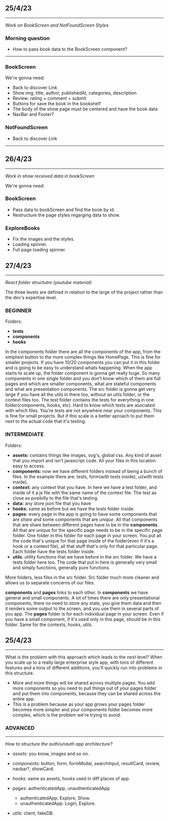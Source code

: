 ## 25/4/23
<hr/>

_Work on BookScreen and NotFoundScreen Styles_

### Morning question

- How to pass book data to the BookScreen component?
<hr/>

### BookScreen

We're gonna need: 
- Back to discover Link
- Show img, title, author, publishedAt, categories, description
- Review: rating + comment + submit
- Buttons for save the book in the bookshelf
- The body of the show page must be centered and have the book data
- NavBar and Footer?

### NotFoundScreen

- Back to discover Link

<hr/>

## 26/4/23

<hr/>

_Work in show received data in bookScreen_

We're gonna need:

### BookScreen
- Pass data to bookScreen and find the book by id.
- Restructure the page styles regarging data to show.

### ExploreBooks
- Fix the images and the styles.
- Loading spinner.
- Full page loading spinner.

## 27/4/23
<hr/>

_React folder structutre (youtube material)_

The three levels are defined in relation to the large of the project rather than the dev's expertise level. 

### BEGINNER

Folders: 
- __tests__
- __components__ 
- __hooks__

In the components folder there are all the components of the app, from the simpliest button to the more complex things like HomePage. This is fine for smaller projects. If you have 10/20 components you can put it in this folder and is going to be easy to understand whats happening.
When the app starts to scale up, the folder component is gonna get really huge. So many components in one single folder and you don't know which of them are full pages and which are smaller components, what are stateful components and what are presentation components.
The src folder is gonna get very large if you have all the utils in there too, without an utils folder, or the context files too.
The test folder contains the tests for everything in one folder(components, hooks, etc). Hard to know which tests are asociated with which files. You're tests are not anywhere near your components. This is fine for small projects. But if this scale is a better aproach to put them next to the actual code that it's testing.

### INTERMEDIATE

Folders:
- __assets:__ contains things like images, svg's, global css. Any kind of asset that you import and isn't javascript code. All your files in this location easy to access.
- __components:__ now we have different folders instead of being a bunch of files. In the example there are: tests, form(with tests inside), ui(with tests inside).
- __context:__ any context that you have. In here we have a test folder, and inside of it a js file with the same name of the context file. The test as close as posibilly to the file that's testing.
- __data:__ any store json file that you have
- __hooks:__ same as before but we have the tests folder inside.
- __pages:__ every page in the app is going to have some components that are _share_ and some components that are _unique_. All that components that are share between different pages have to be in the __components__. All that are unique for the specific page needs to be in the specific page folder. One folder in this folder for each page in your screen. You put all the code that's unique for that page inside of the folder(even if it's a hook or a context file), all that stuff that's only for that particular page. Each folder have the tests folder inside. 
- __utils__: utility functions that we have before in the src folder. We have a tests folder here too. The code that put in here is generally very small and simply functions, generally pure functions.

More folders, less files in the src folder. Src folder much more cleaner and allows us to separate concerns of our files.

__components__ and __pages__ links to each other. In __components__ we have general and small components. A lot of times there are only presentational components, there no need to store any state, you give them data and then it renders some output to the screen, and you use them in several parts of you app. 
The __pages__ folder is for each individual page in your screen. Even if you have a small component, if it's used only in this page, should be in this folder. Same for the contexts, hooks, utils.

## 25/4/23
<hr/>

What is the problem with this approach which leads to the next level?
When you scale up to a really large enterprise style app, with tons of different features and a tons of different additions, you'll quickly run into problems in this structure.
- More and more things will be shared across multiple pages. You add more components so you need to pull things out of your pages folder and put them into components, because they can be shared across the entire app.
- This is a problem because as your app grows your pages folder becomes more simpler and your components folder becomes more complex, which is the problem we're trying to avoid.

### ADVANCED

******************************************************

_How to structure the auth/unauth app architecture?_

- _assets:_ you know, images and so on.

- _components:_ button, form, formModal, searchInput, resultCard, review, navbar?, showCard. 

- _hooks:_ same as assets, hooks used in diff places of app. 

- _pages:_ authenticatedApp, unauthenticatedApp<br>
  - authenticatedApp: Explore, Show.
  - unauthenticatedApp: Login, Explore.

- _utils:_ client, fakeDB.

